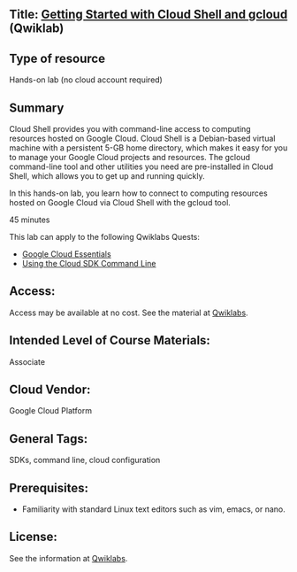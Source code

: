 ## Title: [Getting Started with Cloud Shell and gcloud](https://google.qwiklabs.com/focuses/563?parent=catalog) (Qwiklab)

## Type of resource
Hands-on lab (no cloud account required)

## Summary

Cloud Shell provides you with command-line access to computing resources hosted on Google Cloud. Cloud Shell is a Debian-based virtual machine with a persistent 5-GB home directory, which makes it easy for you to manage your Google Cloud projects and resources. The gcloud command-line tool and other utilities you need are pre-installed in Cloud Shell, which allows you to get up and running quickly.

In this hands-on lab, you learn how to connect to computing resources hosted on Google Cloud via Cloud Shell with the gcloud tool.

45 minutes

This lab can apply to the following Qwiklabs Quests:

* [Google Cloud Essentials](QLQuest-GCEssentials.md)
* [Using the Cloud SDK Command Line](QLQuest-UsingtheSDK)

## Access: 
   Access may be available at no cost.  See the material at [Qwiklabs](Providers/Qwiklabs.md).

## Intended Level of Course Materials: 
   Associate

##  Cloud Vendor: 
   Google Cloud Platform

## General Tags: 
   SDKs, command line, cloud configuration
      
## Prerequisites: 
* Familiarity with standard Linux text editors such as vim, emacs, or nano.

## License: 

See the information at [Qwiklabs](Providers/Qwiklabs.md).
